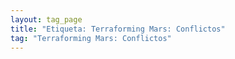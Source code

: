 ```yaml
---
layout: tag_page
title: "Etiqueta: Terraforming Mars: Conflictos"
tag: "Terraforming Mars: Conflictos"
---
```

